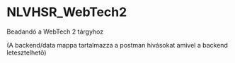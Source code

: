 # NLVHSR_WebTech2
Beadandó a WebTech 2 tárgyhoz

(A backend/data mappa tartalmazza a postman hívásokat amivel a backend letesztelhető)
